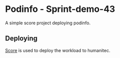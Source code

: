 # Podinfo - Sprint-demo-43

A simple score project deploying podinfo.

## Deploying

[Score](https://score.dev/) is used to deploy the workload to humanitec.
